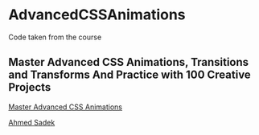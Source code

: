 # AdvancedCSSAnimations

Code taken from the course 
## Master Advanced CSS Animations, Transitions and Transforms And Practice with 100 Creative Projects

[Master Advanced CSS Animations](https://www.udemy.com/course/css-animation-transitions-and-transforms-creativity-course)

[Ahmed Sadek](https://www.udemy.com/user/ahmed-el-sayed-sadek/)
